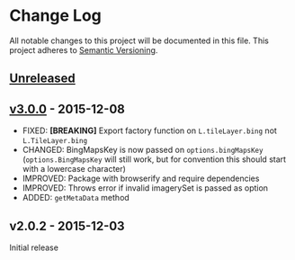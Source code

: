 # Change Log

All notable changes to this project will be documented in this file.
This project adheres to [Semantic Versioning](http://semver.org/).

## [Unreleased]

## [v3.0.0] - 2015-12-08

- FIXED: **[BREAKING]** Export factory function on `L.tileLayer.bing` not `L.TileLayer.bing`
- CHANGED: BingMapsKey is now passed on `options.bingMapsKey` (`options.BingMapsKey` will still work, but for convention this should start with a lowercase character)
- IMPROVED: Package with browserify and require dependencies
- IMPROVED: Throws error if invalid imagerySet is passed as option
- ADDED: `getMetaData` method

## v2.0.2 - 2015-12-03

Initial release

[Unreleased]: https://github.com/digidem/leaflet-bing-layer/compare/v3.0.0...HEAD
[v3.0.0]: https://github.com/digidem/leaflet-bing-layer/compare/v2.0.2...v3.0.0
